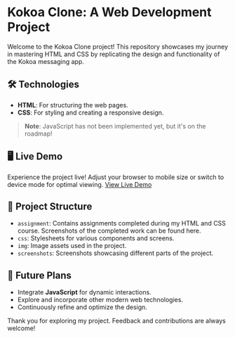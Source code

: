 # Kokoa Clone: A Web Development Project

Welcome to the Kokoa Clone project! This repository showcases my journey in mastering HTML and CSS by replicating the design and functionality of the Kokoa messaging app.

## 🛠️ Technologies

- **HTML**: For structuring the web pages.
- **CSS**: For styling and creating a responsive design.

> **Note**: JavaScript has not been implemented yet, but it's on the roadmap!

## 🖥️ Live Demo

Experience the project live! Adjust your browser to mobile size or switch to device mode for optimal viewing. 
[View Live Demo](https://mochafreddo.github.io/kokoa-clone)

## 📁 Project Structure

- `assignment`: Contains assignments completed during my HTML and CSS course. Screenshots of the completed work can be found here.
- `css`: Stylesheets for various components and screens.
- `img`: Image assets used in the project.
- `screenshots`: Screenshots showcasing different parts of the project.

## 🚀 Future Plans

- Integrate **JavaScript** for dynamic interactions.
- Explore and incorporate other modern web technologies.
- Continuously refine and optimize the design.

Thank you for exploring my project. Feedback and contributions are always welcome!